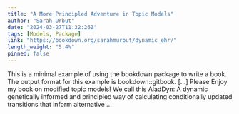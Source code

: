 ```yaml
---
title: "A More Principled Adventure in Topic Models"
author: "Sarah Urbut"
date: "2024-03-27T11:32:26Z"
tags: [Models, Package]
link: "https://bookdown.org/sarahmurbut/dynamic_ehr/"
length_weight: "5.4%"
pinned: false
---
```


This is a minimal example of using the bookdown package to write a book. The output format for this example is bookdown::gitbook. [...] Please Enjoy my book on modified topic models! We call this AladDyn: A dynamic genetically informed and principled way of calculating conditionally updated transitions that inform alternative ...

